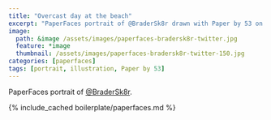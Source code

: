```yaml
---
title: "Overcast day at the beach"
excerpt: "PaperFaces portrait of @BraderSk8r drawn with Paper by 53 on an iPad."
image: 
  path: &image /assets/images/paperfaces-bradersk8r-twitter.jpg 
  feature: *image
  thumbnail: /assets/images/paperfaces-bradersk8r-twitter-150.jpg
categories: [paperfaces]
tags: [portrait, illustration, Paper by 53]
---
```


PaperFaces portrait of [@BraderSk8r](https://twitter.com/BraderSk8r).

{% include_cached boilerplate/paperfaces.md %}
